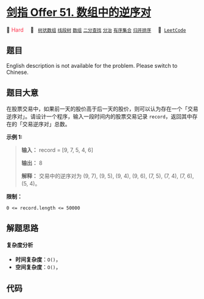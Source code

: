 # [剑指 Offer 51. 数组中的逆序对](https://leetcode.cn/problems/shu-zu-zhong-de-ni-xu-dui-lcof)

🔴 <font color=#ff334b>Hard</font>&emsp; 🔖&ensp; [`树状数组`](/outline/tag/binary-indexed-tree.md) [`线段树`](/outline/tag/segment-tree.md) [`数组`](/outline/tag/array.md) [`二分查找`](/outline/tag/binary-search.md) [`分治`](/outline/tag/divide-and-conquer.md) [`有序集合`](/outline/tag/ordered-set.md) [`归并排序`](/outline/tag/merge-sort.md)&emsp; 🔗&ensp;[`LeetCode`](https://leetcode.cn/problems/shu-zu-zhong-de-ni-xu-dui-lcof)

## 题目

English description is not available for the problem. Please switch to
Chinese.


## 题目大意

在股票交易中，如果前一天的股价高于后一天的股价，则可以认为存在一个「交易逆序对」。请设计一个程序，输入一段时间内的股票交易记录
`record`，返回其中存在的「交易逆序对」总数。



**示例 1:**

> 
> 
> 
> 
> 
> **输入：** record = [9, 7, 5, 4, 6]
> 
> **输出：** 8
> 
> **解释：** 交易中的逆序对为 (9, 7), (9, 5), (9, 4), (9, 6), (7, 5), (7, 4), (7, 6), (5, 4)。
> 
> 



**限制：**

`0 <= record.length <= 50000`


## 解题思路

#### 复杂度分析

- **时间复杂度**：`O()`，
- **空间复杂度**：`O()`，

## 代码

```javascript

```